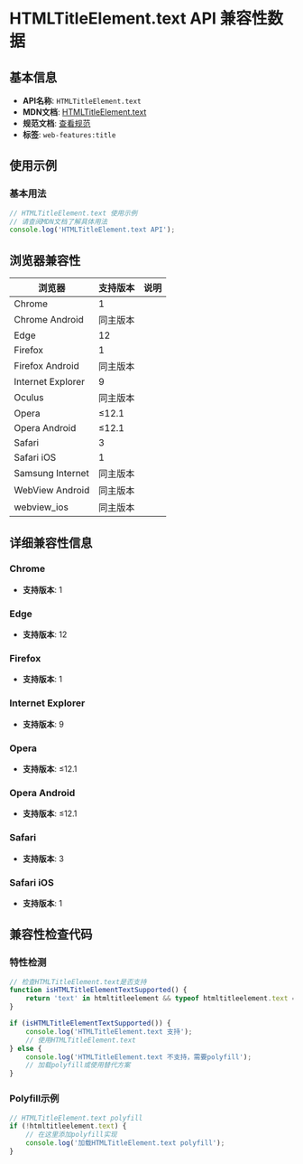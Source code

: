 # HTMLTitleElement.text API 兼容性数据

## 基本信息

- **API名称**: `HTMLTitleElement.text`
- **MDN文档**: [HTMLTitleElement.text](https://developer.mozilla.org/docs/Web/API/HTMLTitleElement/text)
- **规范文档**: [查看规范](https://html.spec.whatwg.org/multipage/semantics.html#dom-title-text-dev)
- **标签**: `web-features:title`

## 使用示例

### 基本用法

```javascript
// HTMLTitleElement.text 使用示例
// 请查阅MDN文档了解具体用法
console.log('HTMLTitleElement.text API');
```

## 浏览器兼容性

| 浏览器 | 支持版本 | 说明 |
|--------|----------|------|
| Chrome | 1 |  |
| Chrome Android | 同主版本 |  |
| Edge | 12 |  |
| Firefox | 1 |  |
| Firefox Android | 同主版本 |  |
| Internet Explorer | 9 |  |
| Oculus | 同主版本 |  |
| Opera | ≤12.1 |  |
| Opera Android | ≤12.1 |  |
| Safari | 3 |  |
| Safari iOS | 1 |  |
| Samsung Internet | 同主版本 |  |
| WebView Android | 同主版本 |  |
| webview_ios | 同主版本 |  |

## 详细兼容性信息

### Chrome

- **支持版本**: 1

### Edge

- **支持版本**: 12

### Firefox

- **支持版本**: 1

### Internet Explorer

- **支持版本**: 9

### Opera

- **支持版本**: ≤12.1

### Opera Android

- **支持版本**: ≤12.1

### Safari

- **支持版本**: 3

### Safari iOS

- **支持版本**: 1

## 兼容性检查代码

### 特性检测

```javascript
// 检查HTMLTitleElement.text是否支持
function isHTMLTitleElementTextSupported() {
    return 'text' in htmltitleelement && typeof htmltitleelement.text === 'function';
}

if (isHTMLTitleElementTextSupported()) {
    console.log('HTMLTitleElement.text 支持');
    // 使用HTMLTitleElement.text
} else {
    console.log('HTMLTitleElement.text 不支持，需要polyfill');
    // 加载polyfill或使用替代方案
}
```

### Polyfill示例

```javascript
// HTMLTitleElement.text polyfill
if (!htmltitleelement.text) {
    // 在这里添加polyfill实现
    console.log('加载HTMLTitleElement.text polyfill');
}
```

